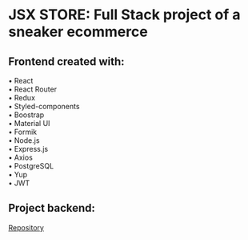 # JSX STORE: Full Stack project of a sneaker ecommerce

## Frontend created with:
• React   
• React Router  
• Redux  
• Styled-components  
• Boostrap  
• Material UI  
• Formik  
• Node.js  
• Express.js  
• Axios  
• PostgreSQL  
• Yup  
• JWT  

## Project backend:
<a href="https://github.com/Candeb/jsx-store-backend"> Repository
</a>
 


